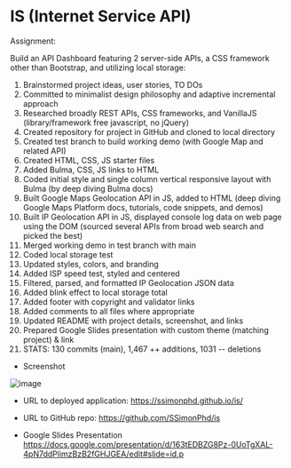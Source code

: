# IS (Internet Service API) 

Assignment:

Build an API Dashboard featuring 2 server-side APIs, a CSS framework other than Bootstrap, and utilizing local storage:

1. 	Brainstormed project ideas, user stories, TO DOs
1.  Committed to minimalist design philosophy and adaptive incremental approach 
1.  Researched broadly REST APIs, CSS frameworks, and VanillaJS (library/framework free javascript, no jQuery) 
1.  Created repository for project in GitHub and cloned to local directory
1.  Created test branch to build working demo (with Google Map and related API)
1.  Created HTML, CSS, JS starter files
1.  Added Bulma, CSS, JS links to HTML
1.  Coded initial style and single column vertical responsive layout with Bulma (by deep diving Bulma docs)
1.  Built Google Maps Geolocation API in JS, added to HTML (deep diving Google Maps Platform docs, tutorials, code snippets, and demos)
1.  Built IP Geolocation API in JS, displayed console log data on web page using the DOM (sourced several APIs from broad web search and picked the best)
1.  Merged working demo in test branch with main
1.  Coded local storage test
1.  Updated styles, colors, and branding
1.  Added ISP speed test, styled and centered
1.  Filtered, parsed, and formatted IP Geolocation JSON data
1.  Added blink effect to local storage total
1.  Added footer with copyright and validator links
1.  Added comments to all files where appropriate
1.  Updated README with project details, screenshot, and links
1.  Prepared Google Slides presentation with custom theme (matching project) & link
1.  STATS: 130 commits (main), 1,467 ++ additions,  1031 -- deletions

- Screenshot

![image](https://user-images.githubusercontent.com/60651145/190928661-b45c1b05-8683-4518-a4a1-d55ff57f2133.png)

- URL to deployed application:
https://ssimonphd.github.io/is/

- URL to GitHub repo:
https://github.com/SSimonPhd/is

- Google Slides Presentation
https://docs.google.com/presentation/d/163tEDBZG8Pz-0UoTgXAL-4pN7ddPlimzBzB2fGHJGEA/edit#slide=id.p